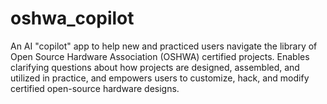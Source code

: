 # oshwa_copilot
An AI "copilot" app to help new and practiced users navigate the library of Open Source Hardware Association (OSHWA) certified projects. Enables clarifying questions about how projects are designed, assembled, and utilized in practice, and empowers users to customize, hack, and modify certified open-source hardware designs.
